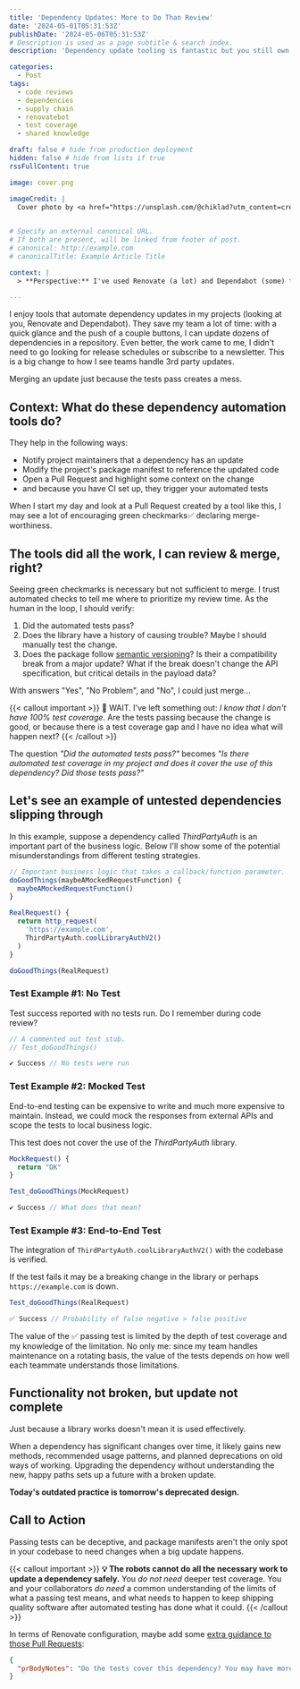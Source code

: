 ```yaml
---
title: 'Dependency Updates: More to Do Than Review'
date: '2024-05-01T05:31:53Z'
publishDate: '2024-05-06T05:31:53Z'
# Description is used as a page subtitle & search index.
description: 'Dependency update tooling is fantastic but you still own code stability.'

categories:
  - Post
tags:
  - code reviews
  - dependencies
  - supply chain
  - renovatebot
  - test coverage
  - shared knowledge

draft: false # hide from production deployment
hidden: false # hide from lists if true
rssFullContent: true

image: cover.png

imageCredit: |
  Cover photo by <a href="https://unsplash.com/@chiklad?utm_content=creditCopyText&utm_medium=referral&utm_source=unsplash">Ochir-Erdene Oyunmedeg</a> on <a href="https://unsplash.com/photos/close-photo-of-green-grass-LmyPLbbUWhA?utm_content=creditCopyText&utm_medium=referral&utm_source=unsplash">Unsplash</a>
  

# Specify an external canonical URL.
# If both are present, will be linked from footer of post.
# canonical: http://example.com
# canonicalTitle: Example Article Title

context: | 
  > **Perspective:** I've used Renovate (a lot) and Dependabot (some) for years, in dozens of repositories, with everything from near defaults to elaborate configurations. Not examining automated dependency updates closely enough before merge have created extra maintenance work.

---
```


I enjoy tools that automate dependency updates in my projects (looking at you, Renovate and Dependabot). They save my team a lot of time: with a quick glance and the push of a couple buttons, I can update dozens of dependencies in a repository. Even better, the work came to me, I didn't need to go looking for release schedules or subscribe to a newsletter. This is a big change to how I see teams handle 3rd party updates.

Merging an update just because the tests pass creates a mess.

## Context: What do these dependency automation tools do?

They help in the following ways:

* Notify project maintainers that a dependency has an update
* Modify the project's package manifest to reference the updated code
* Open a Pull Request and highlight some context on the change
* and because you have CI set up, they trigger your automated tests

When I start my day and look at a Pull Request created by a tool like this, I may see a lot of encouraging green checkmarks✅ declaring merge-worthiness.

## The tools did all the work, I can review & merge, right?

Seeing green checkmarks is necessary but not sufficient to merge. I trust automated checks to tell me where to prioritize my review time. As the human in the loop, I should verify:

1. Did the automated tests pass?
2. Does the library have a history of causing trouble? Maybe I should manually test the change.
3. Does the package follow [semantic versioning](https://semver.org/)? Is their a compatibility break from a major update? What if the break doesn't change the API specification, but critical details in the payload data?

With answers "Yes", "No Problem", and "No", I could just merge...

{{< callout important >}}
🛑 WAIT. I've left something out: _I know that I don't have 100% test coverage_. Are the tests passing because the change is good, or because there is a test coverage gap and I have no idea what will happen next?
{{< /callout >}}

The question _"Did the automated tests pass?"_ becomes _"Is there automated test coverage in my project and does it cover the use of this dependency? Did those tests pass?"_

## Let's see an example of untested dependencies slipping through

In this example, suppose a dependency called _ThirdPartyAuth_ is an important part of the business logic. Below I'll show some of the potential misunderstandings from different testing strategies.

```js
// Important business logic that takes a callback/function parameter.
doGoodThings(maybeAMockedRequestFunction) {
  maybeAMockedRequestFunction()
}

RealRequest() {
  return http_request(
    'https://example.com',
    ThirdPartyAuth.coolLibraryAuthV2()
  )
}

doGoodThings(RealRequest)
```

### Test Example #1: No Test

Test success reported with no tests run. Do I remember during code review?

```js
// A commented out test stub.
// Test_doGoodThings()

✔️ Success // No tests were run
```

### Test Example #2: Mocked Test

End-to-end testing can be expensive to write and much more expensive to maintain. Instead, we could mock the responses from external APIs and scope the tests to local business logic.

This test does not cover the use of the _ThirdPartyAuth_ library.

```js
MockRequest() {
  return "OK"
}

Test_doGoodThings(MockRequest)

✔️ Success // What does that mean?
```

### Test Example #3: End-to-End Test

The integration of `ThirdPartyAuth.coolLibraryAuthV2()` with the codebase is verified.

If the test fails it may be a breaking change in the library or perhaps `https://example.com` is down.

```js
Test_doGoodThings(RealRequest)

✅ Success // Probability of false negative > false positive
```

The value of the ✅ passing test is limited by the depth of test coverage and my knowledge of the limitation. No only me: since my team handles maintenance on a rotating basis, the value of the tests depends on how well each teammate understands those limitations.

## Functionality not broken, but update not complete

Just because a library works doesn't mean it is used effectively.

When a dependency has significant changes over time, it likely gains new methods, recommended usage patterns, and planned deprecations on old ways of working. Upgrading the dependency without understanding the new, happy paths sets up a future with a broken update.

**Today's outdated practice is tomorrow's deprecated design.**

## Call to Action

Passing tests can be deceptive, and package manifests aren't the only spot in your codebase to need changes when a big update happens.

{{< callout important >}}
**💡 The robots cannot do all the necessary work to update a dependency safely.** You _do not need_ deeper test coverage. You and your collaborators _do need_ a common understanding of the limits of what a passing test means, and what needs to happen to keep shipping quality software after automated testing has done what it could.
{{< /callout >}}

In terms of Renovate configuration, maybe add some [extra guidance to those Pull Requests](https://docs.renovatebot.com/configuration-options/#prbodynotes):

```json
{
  "prBodyNotes": "Do the tests cover this dependency? You may have more work to do."
}
```
